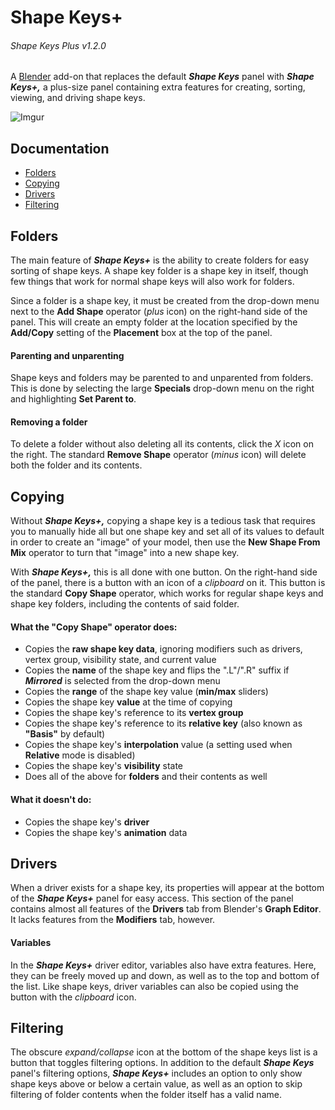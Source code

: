Shape Keys+
===========
###### Shape Keys Plus v1.2.0

A [Blender](https://www.blender.org/) add-on that replaces the default ***Shape Keys*** panel with ***Shape Keys+,*** a plus-size panel containing extra features for creating, sorting, viewing, and driving shape keys.

![Imgur](https://i.imgur.com/ZEq0D72.png)

## Documentation

* [Folders](#folders)
* [Copying](#copying)
* [Drivers](#drivers)
* [Filtering](#filtering)

<a name="folders"/>

## Folders

The main feature of ***Shape Keys+*** is the ability to create folders for easy sorting of shape keys. A shape key folder is a shape key in itself, though few things that work for normal shape keys will also work for folders.

Since a folder is a shape key, it must be created from the drop-down menu next to the **Add Shape** operator (*plus* icon) on the right-hand side of the panel. This will create an empty folder at the location specified by the **Add/Copy** setting of the **Placement** box at the top of the panel.

#### Parenting and unparenting

Shape keys and folders may be parented to and unparented from folders. This is done by selecting the large **Specials** drop-down menu on the right and highlighting **Set Parent to**.

#### Removing a folder

To delete a folder without also deleting all its contents, click the *X* icon on the right. The standard **Remove Shape** operator (*minus* icon) will delete both the folder and its contents.

<a name="copying"/>

## Copying

Without ***Shape Keys+,*** copying a shape key is a tedious task that requires you to manually hide all but one shape key and set all of its values to default in order to create an "image" of your model, then use the **New Shape From Mix** operator to turn that "image" into a new shape key.

With ***Shape Keys+,*** this is all done with one button. On the right-hand side of the panel, there is a button with an icon of a *clipboard* on it. This button is the standard **Copy Shape** operator, which works for regular shape keys and shape key folders, including the contents of said folder.

#### What the "Copy Shape" operator does:
* Copies the **raw shape key data**, ignoring modifiers such as drivers, vertex group, visibility state, and current value
* Copies the **name** of the shape key and flips the ".L"/".R" suffix if ***Mirrored*** is selected from the drop-down menu
* Copies the **range** of the shape key value (**min/max** sliders)
* Copies the shape key **value** at the time of copying
* Copies the shape key's reference to its **vertex group**
* Copies the shape key's reference to its **relative key** (also known as **"Basis"** by default)
* Copies the shape key's **interpolation** value (a setting used when **Relative** mode is disabled)
* Copies the shape key's **visibility** state
* Does all of the above for **folders** and their contents as well

#### What it doesn't do:
* Copies the shape key's **driver**
* Copies the shape key's **animation** data

<a name="drivers"/>

## Drivers

When a driver exists for a shape key, its properties will appear at the bottom of the ***Shape Keys+*** panel for easy access. This section of the panel contains almost all features of the **Drivers** tab from Blender's **Graph Editor**. It lacks features from the **Modifiers** tab, however.

#### Variables

In the ***Shape Keys+*** driver editor, variables also have extra features. Here, they can be freely moved up and down, as well as to the top and bottom of the list. Like shape keys, driver variables can also be copied using the button with the *clipboard* icon.

<a name="filtering"/>

## Filtering

The obscure *expand/collapse* icon at the bottom of the shape keys list is a button that toggles filtering options. In addition to the default ***Shape Keys*** panel's filtering options, ***Shape Keys+*** includes an option to only show shape keys above or below a certain value, as well as an option to skip filtering of folder contents when the folder itself has a valid name.
